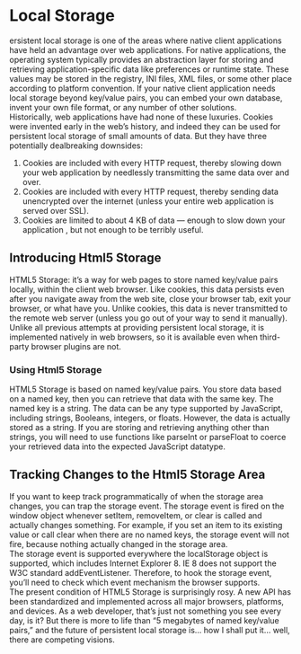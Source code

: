 # Local Storage
ersistent local storage is one of the areas where native client applications have held an advantage over web applications. For native applications, the operating system typically provides an abstraction layer for storing and retrieving application-specific data like preferences or runtime state. These values may be stored in the registry, INI files, XML files, or some other place according to platform convention. If your native client application needs local storage beyond key/value pairs, you can embed your own database, invent your own file format, or any number of other solutions. <br />
Historically, web applications have had none of these luxuries. Cookies were invented early in the web’s history, and indeed they can be used for persistent local storage of small amounts of data. But they have three potentially dealbreaking downsides: <br />
1. Cookies are included with every HTTP request, thereby slowing down your web application by needlessly transmitting the same data over and over.
2. Cookies are included with every HTTP request, thereby sending data unencrypted over the internet (unless your entire web application is served over SSL).
3. Cookies are limited to about 4 KB of data — enough to slow down your application , but not enough to be terribly useful.
## Introducing Html5 Storage
HTML5 Storage: it’s a way for web pages to store named key/value pairs locally, within the client web browser. Like cookies, this data persists even after you navigate away from the web site, close your browser tab, exit your browser, or what have you. Unlike cookies, this data is never transmitted to the remote web server (unless you go out of your way to send it manually). Unlike all previous attempts at providing persistent local storage, it is implemented natively in web browsers, so it is available even when third-party browser plugins are not. <br /> 
### Using Html5 Storage
HTML5 Storage is based on named key/value pairs. You store data based on a named key, then you can retrieve that data with the same key. The named key is a string. The data can be any type supported by JavaScript, including strings, Booleans, integers, or floats. However, the data is actually stored as a string. If you are storing and retrieving anything other than strings, you will need to use functions like parseInt or parseFloat to coerce your retrieved data into the expected JavaScript datatype.
## Tracking Changes to the Html5 Storage Area
If you want to keep track programmatically of when the storage area changes, you can trap the storage event. The storage event is fired on the window object whenever setItem, removeItem, or clear is called and actually changes something. For example, if you set an item to its existing value or call clear when there are no named keys, the storage event will not fire, because nothing actually changed in the storage area.
<br /> 
The storage event is supported everywhere the localStorage object is supported, which includes Internet Explorer 8. IE 8 does not support the W3C standard addEventListener. Therefore, to hook the storage event, you’ll need to check which event mechanism the browser supports. <br /> 
The present condition of HTML5 Storage is surprisingly rosy. A new API has been standardized and implemented across all major browsers, platforms, and devices. As a web developer, that’s just not something you see every day, is it? But there is more to life than “5 megabytes of named key/value pairs,” and the future of persistent local storage is… how I shall put it… well, there are competing visions.
<br /> 





